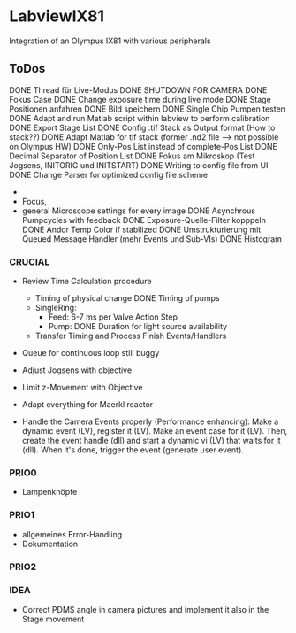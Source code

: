 # LabviewIX81

Integration of an Olympus IX81 with various peripherals

## ToDos

DONE Thread für Live-Modus
DONE SHUTDOWN FOR CAMERA
DONE Fokus Case
DONE Change exposure time during live mode
DONE Stage Positionen anfahren
DONE Bild speichern
DONE Single Chip Pumpen testen
DONE Adapt and run Matlab script within labview to perform calibration
DONE Export Stage List
DONE Config .tif Stack as Output format (How to stack??)
DONE Adapt Matlab for tif stack (former .nd2 file --> not possible on Olympus HW)
DONE Only-Pos List instead of complete-Pos List
DONE Decimal Separator of Position List
DONE Fokus am Mikroskop (Test Jogsens, INITORIG und INITSTART)
DONE Writing to config file from UI
DONE Change Parser for optimized config file scheme
  + <Exposure>
  + <Pos> Focus,
  + general Microscope settings for every image
DONE Asynchrous Pumpcycles with feedback
DONE Exposure-Quelle-Filter kopppeln
DONE Andor Temp Color if stabilized
DONE Umstrukturierung mit Queued Message Handler (mehr Events und Sub-VIs)
DONE Histogram


### CRUCIAL

- Review Time Calculation procedure
  + Timing of physical change
  DONE Timing of pumps
   - SingleRing:
		- Feed: 6-7 ms per Valve Action Step
		- Pump: 
  DONE Duration for light source availability
  + Transfer Timing and Process Finish Events/Handlers
- Queue for continuous loop still buggy

- Adjust Jogsens with objective
- Limit z-Movement with Objective

- Adapt everything for Maerkl reactor
- Handle the Camera Events properly (Performance enhancing):
	Make a dynamic event (LV), register it (LV). Make an event case for it (LV). Then, create the event handle (dll) and start a dynamic vi (LV) that waits for it (dll). When it's done, trigger the event (generate user event).



### PRIO0
- Lampenknöpfe


### PRIO1
- allgemeines Error-Handling
- Dokumentation

### PRIO2


### IDEA
- Correct PDMS angle in camera pictures and implement it also in the Stage movement

